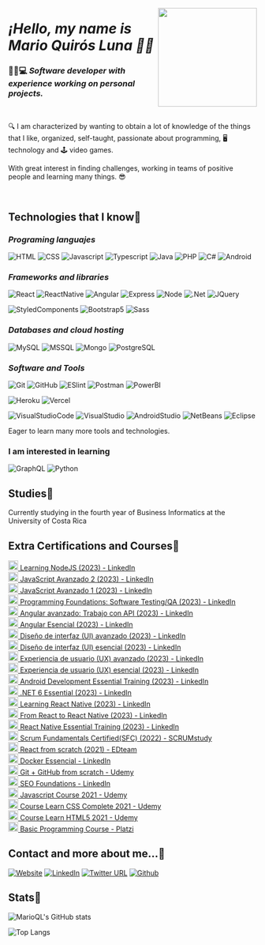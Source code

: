 <p align="center" width="300">
   <a src="https://marioql-dev.vercel.app/"><img align="right" width="200" src="https://user-images.githubusercontent.com/37676736/147899698-b0b4fff2-e816-42b9-9be7-ffcc58acdee0.jpg" /></a>
   <em><h1 align="left">¡Hello, my name is Mario Quirós Luna 👋🤓</h1></em>
</p>

### 🧑🏻💻 *Software developer with experience working on personal projects.* 

</br>

🔍 I am characterized by wanting to obtain a lot of knowledge of the things that I like, organized, self-taught, passionate about programming, 🖥️ technology and 🕹️ video games.

With great interest in finding challenges, working in teams of positive people and learning many things. 😎

</br>

## Technologies that I know📖

### *Programing languajes*

![HTML](https://custom-icon-badges.herokuapp.com/badge/-HTML-%23E34F26?style=flat&logo=html5&logoColor=white&labelColor=111)
![CSS](https://custom-icon-badges.herokuapp.com/badge/-CSS-%231572b6?style=flat&logo=css3&logoColor=white&labelColor=111)
![Javascript](https://custom-icon-badges.herokuapp.com/badge/-JavaScript-%23F7DF1E?style=flat&logo=javascript&logoColor=white&labelColor=111)
![Typescript](https://custom-icon-badges.herokuapp.com/badge/-Typescript-%23007acc?style=flat&logo=typescript&logoColor=white&labelColor=111)
![Java](https://custom-icon-badges.herokuapp.com/badge/-Java-%23007396?style=flat&logo=java&logoColor=white&labelColor=111)
![PHP](https://custom-icon-badges.herokuapp.com/badge/-PHP-%23777BB4?style=flat&logo=php&logoColor=white&labelColor=111)
![C#](https://custom-icon-badges.herokuapp.com/badge/-CSharp-%23239120?style=flat&logo=csharp&logoColor=white&labelColor=111)
![Android](https://custom-icon-badges.herokuapp.com/badge/-Android-%233DDC84?style=flat&logo=Android&logoColor=white&labelColor=111)

### *Frameworks and libraries*
![React](https://custom-icon-badges.herokuapp.com/badge/-React-%2361DAFB?style=flat&logo=react&logoColor=white&labelColor=111)
![ReactNative](https://custom-icon-badges.herokuapp.com/badge/-ReactNative-%2361DAFB?style=flat&logo=react&logoColor=white&labelColor=111)
![Angular](https://custom-icon-badges.herokuapp.com/badge/-Angular-%23DD0031?style=flat&logo=angular&logoColor=white&labelColor=111)
![Express](https://custom-icon-badges.herokuapp.com/badge/-Express-%23000000?style=flat&logo=express&logoColor=white&labelColor=111)
![Node](https://custom-icon-badges.herokuapp.com/badge/-Node-%23339933?style=flat&logo=nodedotjs&logoColor=white&labelColor=111)
![.Net](https://custom-icon-badges.herokuapp.com/badge/-.NET-%23512BD4?style=flat&logo=.NET&logoColor=white&labelColor=111)
![JQuery](https://custom-icon-badges.herokuapp.com/badge/-JQuery-%230769AD?style=flat&logo=jQuery&logoColor=white&labelColor=111)

![StyledComponents](https://custom-icon-badges.herokuapp.com/badge/-StyledComponents-%23DB7093?style=flat&logo=styled-components&logoColor=white&labelColor=111)
![Bootstrap5](https://custom-icon-badges.herokuapp.com/badge/-Bootstrap5-%237952B3?style=flat&logo=bootstrap&logoColor=white&labelColor=111)
![Sass](https://custom-icon-badges.herokuapp.com/badge/-Sass-%23CC6699?style=flat&logo=sass&logoColor=white&labelColor=111)

### *Databases and cloud hosting*
![MySQL](https://custom-icon-badges.herokuapp.com/badge/-MySQL-%234479A1?style=flat&logo=mysql&logoColor=white&labelColor=111)
![MSSQL](https://custom-icon-badges.herokuapp.com/badge/-MSSQL-%23CC2927?style=flat&logo=MicrosoftSQLServer&logoColor=white&labelColor=111)
![Mongo](https://custom-icon-badges.herokuapp.com/badge/-Mongo-%2347A248?style=flat&logo=mongodb&logoColor=white&labelColor=111)
![PostgreSQL](https://custom-icon-badges.herokuapp.com/badge/-PostgreSQL-%234169E1?style=flat&logo=PostgreSQL&logoColor=white&labelColor=111)

### *Software and Tools*
![Git](https://custom-icon-badges.herokuapp.com/badge/-Git-%23F05032?style=flat&logo=git&logoColor=white&labelColor=111)
![GitHub](https://custom-icon-badges.herokuapp.com/badge/-GitHub-%23181717?style=flat&logo=github&logoColor=white&labelColor=111)
![ESlint](https://custom-icon-badges.herokuapp.com/badge/-ESlint-%234B32C3?style=flat&logo=ESlint&logoColor=white&labelColor=111)
![Postman](https://custom-icon-badges.herokuapp.com/badge/-Postman-%23FF6C37?style=flat&logo=Postman&logoColor=white&labelColor=111)
![PowerBI](https://custom-icon-badges.herokuapp.com/badge/-PowerBI-%23F2C811?style=flat&logo=PowerBI&logoColor=white&labelColor=111)

![Heroku](https://custom-icon-badges.herokuapp.com/badge/-Heroku-%23430098?style=flat&logo=Heroku&logoColor=white&labelColor=111)
![Vercel](https://custom-icon-badges.herokuapp.com/badge/-Vercel-%23000000?style=flat&logo=Vercel&logoColor=white&labelColor=111)

![VisualStudioCode](https://custom-icon-badges.herokuapp.com/badge/-VisualStudioCode-%23007ACC?style=flat&logo=VisualStudioCode&logoColor=white&labelColor=111)
![VisualStudio](https://custom-icon-badges.herokuapp.com/badge/-VisualStudio-%235C2D91?style=flat&logo=VisualStudio&logoColor=white&labelColor=111)
![AndroidStudio](https://custom-icon-badges.herokuapp.com/badge/-AndroidStudio-%233DDC84?style=flat&logo=AndroidStudio&logoColor=white&labelColor=111)
![NetBeans](https://custom-icon-badges.herokuapp.com/badge/-NetBeans-%231B6AC6?style=flat&logo=ApacheNetBeansIDE&logoColor=white&labelColor=111)
![Eclipse](https://custom-icon-badges.herokuapp.com/badge/-Eclipse-%232C2255?style=flat&logo=EclipseIDE&logoColor=white&labelColor=111)


Eager to learn many more tools and technologies.

### I am interested in learning
![GraphQL](https://custom-icon-badges.herokuapp.com/badge/-GraphQL-%23E10098?style=flat&logo=GraphQL&logoColor=white&labelColor=111)
![Python](https://custom-icon-badges.herokuapp.com/badge/-Python-%233776AB?style=flat&logo=Python&logoColor=white&labelColor=111)

## Studies📘
Currently studying in the fourth year of Business Informatics at the University of Costa Rica

## Extra Certifications and Courses📝
<a href='https://www.linkedin.com/learning/certificates/43b4733dd555a79fb0d6ae21617386106a6104889fb50f4dbce151604824ac11' target='_blank'>
  <img width='20px' src='https://res.cloudinary.com/dusx4zdpz/image/upload/v1638987539/portfolio/node_k24mps.png' alt='Logo' />
   Learning NodeJS (2023) - LinkedIn
</a>
</br>
<a href='https://www.linkedin.com/learning/certificates/281ff5851b6b2acb5a543d30f6486ac40c1f79183f301b4c68c6dd5123b4ead1' target='_blank'>
  <img width='20px' src='https://res.cloudinary.com/dusx4zdpz/image/upload/v1638987538/portfolio/js_l2gveb.png' alt='Logo' />
   JavaScript Avanzado 2 (2023) - LinkedIn
</a>
</br>
<a href='https://www.linkedin.com/learning/certificates/ad886dfa3df048956136ed5d9bc5293241fe979b7df235f0ac80d659830bb8da' target='_blank'>
  <img width='20px' src='https://res.cloudinary.com/dusx4zdpz/image/upload/v1638987538/portfolio/js_l2gveb.png' alt='Logo' />
   JavaScript Avanzado 1 (2023) - LinkedIn
</a>
</br>
<a href='https://www.linkedin.com/learning/certificates/3df063af6571230df5351e4a312adddbf0d99790f3e3ff2ada398bece5392cf8' target='_blank'>
  <img width='20px' src='https://res.cloudinary.com/dusx4zdpz/image/upload/v1680545610/test_fl5ist.png' alt='Logo' />
   Programming Foundations: Software Testing/QA (2023) - LinkedIn
</a>
</br>
<a href='https://www.linkedin.com/learning/certificates/4bfc9517e7f2d825ba25b848a743d6fb8299a6cbfa8f92f5126eb12e39799b52' target='_blank'>
  <img width='20px' src='https://res.cloudinary.com/dusx4zdpz/image/upload/v1679101252/portfolio/angular_qmv8sr.png' alt='Logo' />
   Angular avanzado: Trabajo con API (2023) - LinkedIn
</a>
</br>
<a href='https://www.linkedin.com/learning/certificates/6e866d93fdceaf6322aac5228f3f65a843dcc1c4b541ee6e1e595e24852b1449' target='_blank'>
  <img width='20px' src='https://res.cloudinary.com/dusx4zdpz/image/upload/v1679101252/portfolio/angular_qmv8sr.png' alt='Logo' />
   Angular Esencial (2023) - LinkedIn
</a>
</br>
<a href='https://www.linkedin.com/learning/certificates/c2f36fc779843b38c7fea5b6cf596c7b0a4ff86a5855ff4d3c042f07cb3cdb5e' target='_blank'>
  <img width='20px' src='https://res.cloudinary.com/dusx4zdpz/image/upload/v1679071207/portfolio/ui_l1t5gm.png' alt='Logo' />
   Diseño de interfaz (UI) avanzado (2023) - LinkedIn
</a>
</br>
<a href='https://www.linkedin.com/learning/certificates/9800b3cbd63c4b331cb4f30ca512cb80c1733d5cad2dbc9f9e0a86a92c4e2f80' target='_blank'>
  <img width='20px' src='https://res.cloudinary.com/dusx4zdpz/image/upload/v1679071207/portfolio/ui_l1t5gm.png' alt='Logo' />
   Diseño de interfaz (UI) esencial (2023) - LinkedIn
</a>
</br>
<a href='https://www.linkedin.com/learning/certificates/c561ab5f17a55f30ad9faed81c267c36dd258f5930835417e45fefb5d7c6f0be' target='_blank'>
  <img width='20px' src='https://res.cloudinary.com/dusx4zdpz/image/upload/v1679071207/portfolio/ui_l1t5gm.png' alt='Logo' />
   Experiencia de usuario (UX) avanzado (2023) - LinkedIn
</a>
</br>
<a href='https://www.linkedin.com/learning/certificates/487353e56afdb160d5dc7fe89915adc618477f5b78e69c34ef9fa95bb7b19429' target='_blank'>
  <img width='20px' src='https://res.cloudinary.com/dusx4zdpz/image/upload/v1679071207/portfolio/ui_l1t5gm.png' alt='Logo' />
   Experiencia de usuario (UX) esencial (2023) - LinkedIn
</a>
</br>
<a href='https://www.linkedin.com/learning/certificates/c1e337f4e9da143364c0c35eb01e0a68a9e6fe596afbb058d6386d220d76a792' target='_blank'>
  <img width='20px' src='https://res.cloudinary.com/dusx4zdpz/image/upload/v1678570423/portfolio/android_xvzuym.png' alt='Logo' />
   Android Development Essential Training (2023) - LinkedIn
</a>
</br>
<a href='https://www.linkedin.com/learning/certificates/d04c60039a5d7f6e1571ec672a64d4b3b57366c6b7563ad0824a409805c92ec9' target='_blank'>
  <img width='20px' src='https://res.cloudinary.com/dusx4zdpz/image/upload/v1638987539/portfolio/NET_Core_jfsgq5.png' alt='Logo' />
   .NET 6 Essential (2023) - LinkedIn
</a>
</br>
<a href='https://www.linkedin.com/learning/certificates/f22e6a17f0ec7da94fc3dba56c708e5051ab559289a1b8e092576a980e22363c' target='_blank'>
  <img width='20px' src='https://res.cloudinary.com/dusx4zdpz/image/upload/v1638987539/portfolio/react_lriiap.png' alt='Logo' />
   Learning React Native (2023) - LinkedIn
</a>
</br>
<a href='https://www.linkedin.com/learning/certificates/257e170cd43075f93b99274f75c6a1cfec0c925a429f6160dcbfabf1f1210b5a' target='_blank'>
  <img width='20px' src='https://res.cloudinary.com/dusx4zdpz/image/upload/v1638987539/portfolio/react_lriiap.png' alt='Logo' />
   From React to React Native (2023) - LinkedIn
</a>
</br>
<a href='https://www.linkedin.com/learning/certificates/a87ec4e1c33f041f3fc8297fd9bb7c15a0c80b273616dec5c31ad9ea45430f89' target='_blank'>
  <img width='20px' src='https://res.cloudinary.com/dusx4zdpz/image/upload/v1638987539/portfolio/react_lriiap.png' alt='Logo' />
   React Native Essential Training (2023) - LinkedIn
</a>
</br>
<a href='https://www.scrumstudy.com/certification/verify?type=SFC&number=953368' target='_blank'>
  <img width='20px' src='https://res.cloudinary.com/dusx4zdpz/image/upload/v1638987538/portfolio/leadership_itxmy1.png' alt='Logo' />
   Scrum Fundamentals Certified(SFC) (2022) - SCRUMstudy
</a>
</br>
<a href='https://www.linkedin.com/feed/update/urn:li:activity:6880284512937357313/' target='_blank'>
  <img width='20px' src='https://res.cloudinary.com/dusx4zdpz/image/upload/v1638987539/portfolio/react_lriiap.png' alt='Logo' />
   React from scratch (2021) - EDteam
</a>
</br>
<a href='https://www.linkedin.com/learning/certificates/b4335aee084c1f0911b423e40714c6149e147ad2e6deb7161b8360a53a06df0d' target='_blank'>
  <img width='20px' src='https://res.cloudinary.com/dusx4zdpz/image/upload/v1638987539/portfolio/autodidact_ymsrlc.png' alt='Logo' />
   Docker Essencial - LinkedIn
</a>
</br>
<a href='https://www.udemy.com/certificate/UC-6b107b2e-f350-4afd-9359-55a4ab0efb2a/' target='_blank'>
  <img width='20px' src='https://res.cloudinary.com/dusx4zdpz/image/upload/v1639372535/portfolio/git_l7ljml.png' alt='Logo' />
   Git + GitHub from scratch - Udemy
</a>
</br>
<a href='https://www.linkedin.com/learning/certificates/779c0ad5a7747e969d1c06bf01a4bf9e024ec5b72a3d401aee422ff205b843ef?trk=share_certificate' target='_blank'>
   <img width='20px' src='https://res.cloudinary.com/dusx4zdpz/image/upload/v1638987538/portfolio/leadership_itxmy1.png' alt='Logo' />
   SEO Foundations - LinkedIn
</a>
</br>
<a href='https://www.udemy.com/certificate/UC-4ae12af7-c2ca-4a1b-b901-8c8c6ea2c984/' target='_blank'>
  <img width='20px' src='https://res.cloudinary.com/dusx4zdpz/image/upload/v1638987538/portfolio/js_l2gveb.png' alt='Logo' />
   Javascript Course 2021 - Udemy
</a>
</br>
<a href='https://www.udemy.com/certificate/UC-ce3c4ffa-f927-4f96-8234-9da3657a08c2/' target='_blank'>
  <img width='20px' src='https://res.cloudinary.com/dusx4zdpz/image/upload/v1638987538/portfolio/css-3_msdndh.png' alt='Logo' />
   Course Learn CSS Complete 2021 - Udemy
</a>
</br>
<a href='https://www.udemy.com/certificate/UC-bfeab77b-dfae-4aa3-8ccb-1102f40c6e22/' target='_blank'>
  <img width='20px' src='https://res.cloudinary.com/dusx4zdpz/image/upload/v1638987538/portfolio/html-5_d9vbhr.png' alt='Logo' />
   Course Learn HTML5 2021 - Udemy
</a>
</br>
<a href='https://platzi.com/p/mario-quiros/curso/1050-programacion-basica/diploma/detalle/' target='_blank'>
  <img width='20px' src='https://res.cloudinary.com/dusx4zdpz/image/upload/v1638987539/portfolio/autodidact_ymsrlc.png' alt='Logo' />
   Basic Programming Course - Platzi
</a>
   
## Contact and more about me...📧
[![Website](https://img.shields.io/website?label=Portfolio&up_color=%231E0A46&up_message=Mario%20Quiros%20Luna%20Dev&url=https%3A%2F%2Fmarioql-dev.vercel.app%2F)](https://marioql-dev.vercel.app/)
[![LinkedIn](https://custom-icon-badges.herokuapp.com/badge/-LinkedIn%20Mario%20Quirós%20Luna-%230A66C2?style=flat&logo=LinkedIn&logoColor=white&labelColor=111)](https://www.linkedin.com/in/mario-quir%C3%B3s-luna-dev-b99050206/)
[![Twitter URL](https://img.shields.io/twitter/url?label=Twitter%20%40MarioQuirosL&style=social&url=https%3A%2F%2Ftwitter.com%2FMarioQuirosL)](https://twitter.com/MarioQuirosL)
[![Github](https://img.shields.io/github/followers/MarioQuirosLuna?label=Github&style=social)](https://github.com/MarioQuirosLuna)

## Stats💯
![MarioQL's GitHub stats](https://github-readme-stats.vercel.app/api?username=MarioQuirosLuna&show_icons=true&theme=midnight-purple)

![Top Langs](https://github-readme-stats.vercel.app/api/top-langs/?username=MarioQuirosLuna&langs_count=20&theme=midnight-purple&layout=compact)
